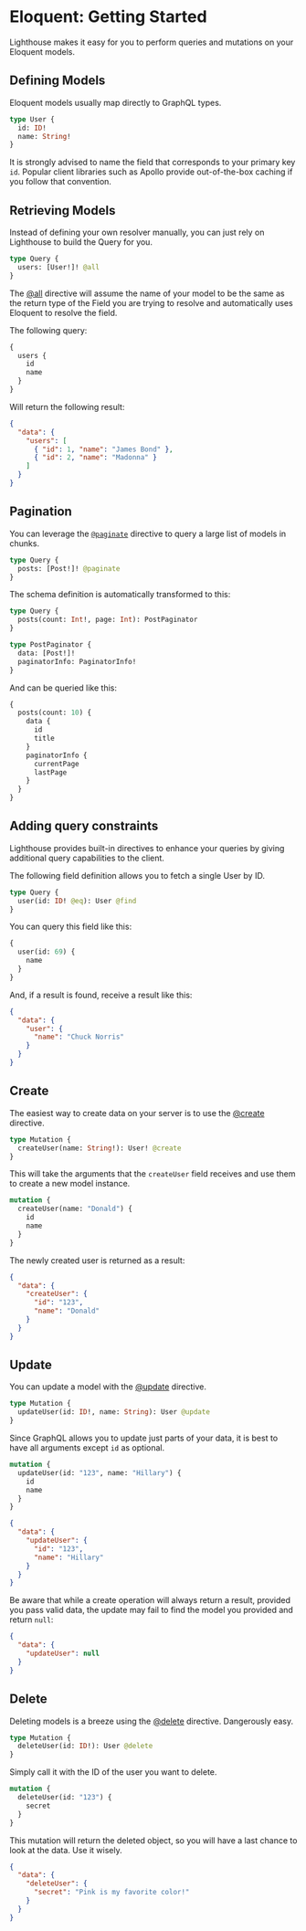 # Eloquent: Getting Started

Lighthouse makes it easy for you to perform queries and mutations on your Eloquent models.

## Defining Models

Eloquent models usually map directly to GraphQL types.

```graphql
type User {
  id: ID!
  name: String!
}
```

It is strongly advised to name the field that corresponds to your primary key `id`.
Popular client libraries such as Apollo provide out-of-the-box caching if you follow that convention.

## Retrieving Models

Instead of defining your own resolver manually, you can just rely on Lighthouse to build the Query for you.

```graphql
type Query {
  users: [User!]! @all
}
```

The [@all](../api-reference/directives.md#all) directive will assume the name of your model to be the same as
the return type of the Field you are trying to resolve and automatically uses Eloquent to resolve the field.

The following query:

```graphql
{
  users {
    id
    name
  }
}
```

Will return the following result:

```json
{
  "data": {
    "users": [
      { "id": 1, "name": "James Bond" },
      { "id": 2, "name": "Madonna" }
    ]
  }
}
```

## Pagination

You can leverage the [`@paginate`](../api-reference/directives.md#paginate) directive to
query a large list of models in chunks.

```graphql
type Query {
  posts: [Post!]! @paginate
}
```

The schema definition is automatically transformed to this:

```graphql
type Query {
  posts(count: Int!, page: Int): PostPaginator
}

type PostPaginator {
  data: [Post!]!
  paginatorInfo: PaginatorInfo!
}
```

And can be queried like this:

```graphql
{
  posts(count: 10) {
    data {
      id
      title
    }
    paginatorInfo {
      currentPage
      lastPage
    }
  }
}
```

## Adding query constraints

Lighthouse provides built-in directives to enhance your queries by giving
additional query capabilities to the client.

The following field definition allows you to fetch a single User by ID.

```graphql
type Query {
  user(id: ID! @eq): User @find
}
```

You can query this field like this:

```graphql
{
  user(id: 69) {
    name
  }
}
```

And, if a result is found, receive a result like this:

```json
{
  "data": {
    "user": {
      "name": "Chuck Norris"
    }
  }
}
```

## Create

The easiest way to create data on your server is to use the [@create](../api-reference/directives.md#create) directive.

```graphql
type Mutation {
  createUser(name: String!): User! @create
}
```

This will take the arguments that the `createUser` field receives and use them to create a new model instance.

```graphql
mutation {
  createUser(name: "Donald") {
    id
    name
  }
}
```

The newly created user is returned as a result:

```json
{
  "data": {
    "createUser": {
      "id": "123",
      "name": "Donald"
    }
  }
}
```

## Update

You can update a model with the [@update](../api-reference/directives.md#update) directive.

```graphql
type Mutation {
  updateUser(id: ID!, name: String): User @update
}
```

Since GraphQL allows you to update just parts of your data, it is best to have all arguments except `id` as optional.

```graphql
mutation {
  updateUser(id: "123", name: "Hillary") {
    id
    name
  }
}
```

```json
{
  "data": {
    "updateUser": {
      "id": "123",
      "name": "Hillary"
    }
  }
}
```

Be aware that while a create operation will always return a result, provided you pass valid data, the update
may fail to find the model you provided and return `null`:

```json
{
  "data": {
    "updateUser": null
  }
}
```

## Delete

Deleting models is a breeze using the [@delete](../api-reference/directives.md#delete) directive. Dangerously easy.

```graphql
type Mutation {
  deleteUser(id: ID!): User @delete
}
```

Simply call it with the ID of the user you want to delete.

```graphql
mutation {
  deleteUser(id: "123") {
    secret
  }
}
```

This mutation will return the deleted object, so you will have a last chance to look at the data. Use it wisely.

```json
{
  "data": {
    "deleteUser": {
      "secret": "Pink is my favorite color!"
    }
  }
}
```
